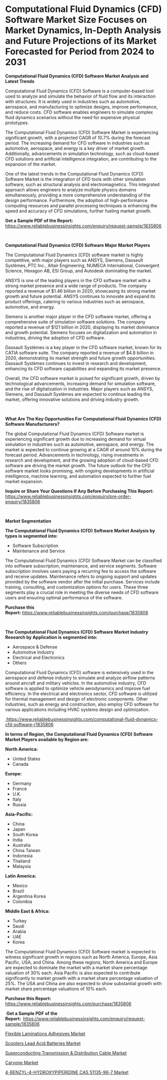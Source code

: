 <p><h1>Computational Fluid Dynamics (CFD) Software Market Size Focuses on Market Dynamics, In-Depth Analysis and Future Projections of its Market Forecasted for Period from 2024 to 2031</h1></p><p><strong>Computational Fluid Dynamics (CFD) Software Market Analysis and Latest Trends</strong></p>
<p><p>Computational Fluid Dynamics (CFD) Software is a computer-based tool used to analyze and simulate the behavior of fluid flow and its interaction with structures. It is widely used in industries such as automotive, aerospace, and manufacturing to optimize designs, improve performance, and reduce costs. CFD software enables engineers to simulate complex fluid dynamics scenarios without the need for expensive physical prototypes.</p><p>The Computational Fluid Dynamics (CFD) Software Market is experiencing significant growth, with a projected CAGR of 10.7% during the forecast period. The increasing demand for CFD software in industries such as automotive, aerospace, and energy is a key driver of market growth. Additionally, advancements in simulation technology, such as cloud-based CFD solutions and artificial intelligence integration, are contributing to the expansion of the market.</p><p>One of the latest trends in the Computational Fluid Dynamics (CFD) Software Market is the integration of CFD tools with other simulation software, such as structural analysis and electromagnetics. This integrated approach allows engineers to analyze multiple physics domains simultaneously, providing a more comprehensive understanding of the design performance. Furthermore, the adoption of high-performance computing resources and parallel processing techniques is enhancing the speed and accuracy of CFD simulations, further fueling market growth.</p></p>
<p><strong>Get a Sample PDF of the Report:&nbsp;</strong> <a href="https://www.reliablebusinessinsights.com/enquiry/request-sample/1835806">https://www.reliablebusinessinsights.com/enquiry/request-sample/1835806</a></p>
<p>&nbsp;</p>
<p><strong>Computational Fluid Dynamics (CFD) Software Major Market Players</strong></p>
<p><p>The Computational Fluid Dynamics (CFD) software market is highly competitive, with major players such as ANSYS, Siemens, Dassault Systèmes, PTC Inc., Altair Engineering, NUMECA International, Convergent Science, Hexagon AB, ESI Group, and Autodesk dominating the market. </p><p>ANSYS is one of the leading players in the CFD software market with a strong market presence and a wide range of products. The company reported a revenue of $1.46 billion in 2020, showcasing its strong market growth and future potential. ANSYS continues to innovate and expand its product offerings, catering to various industries such as aerospace, automotive, and energy.</p><p>Siemens is another major player in the CFD software market, offering a comprehensive suite of simulation software solutions. The company reported a revenue of $121 billion in 2020, displaying its market dominance and growth potential. Siemens focuses on digitalization and automation in industries, driving the adoption of CFD software.</p><p>Dassault Systèmes is a key player in the CFD software market, known for its CATIA software suite. The company reported a revenue of $4.8 billion in 2020, demonstrating its market strength and future growth opportunities. Dassault Systèmes continues to invest in research and development, enhancing its CFD software capabilities and expanding its market presence.</p><p>Overall, the CFD software market is poised for significant growth, driven by technological advancements, increasing demand for simulation software, and the rise of digitalization in industries. Major players such as ANSYS, Siemens, and Dassault Systèmes are expected to continue leading the market, offering innovative solutions and driving industry growth.</p></p>
<p>&nbsp;</p>
<p><strong>What Are The Key Opportunities For Computational Fluid Dynamics (CFD) Software Manufacturers?</strong></p>
<p><p>The global Computational Fluid Dynamics (CFD) Software market is experiencing significant growth due to increasing demand for virtual simulation in industries such as automotive, aerospace, and energy. The market is expected to continue growing at a CAGR of around 10% during the forecast period. Advancements in technology, rising investments in research and development, and the growing adoption of cloud-based CFD software are driving the market growth. The future outlook for the CFD software market looks promising, with ongoing developments in artificial intelligence, machine learning, and automation expected to further fuel market expansion.</p></p>
<p><strong>Inquire or Share Your Questions If Any Before Purchasing This Report:</strong> <a href="https://www.reliablebusinessinsights.com/enquiry/pre-order-enquiry/1835806">https://www.reliablebusinessinsights.com/enquiry/pre-order-enquiry/1835806</a></p>
<p>&nbsp;</p>
<p><strong>Market Segmentation</strong></p>
<p><strong>The Computational Fluid Dynamics (CFD) Software Market Analysis by types is segmented into:</strong></p>
<p><ul><li>Software Subscription</li><li>Maintenance and Service</li></ul></p>
<p><p>The Computational Fluid Dynamics (CFD) Software Market can be classified into software subscription, maintenance, and service segments. Software subscription involves users paying a recurring fee to access the software and receive updates. Maintenance refers to ongoing support and updates provided by the software vendor after the initial purchase. Services include training, consulting, and customization options for users. These three segments play a crucial role in meeting the diverse needs of CFD software users and ensuring optimal performance of the software.</p></p>
<p><strong>Purchase this Report:&nbsp;</strong><a href="https://www.reliablebusinessinsights.com/purchase/1835806">https://www.reliablebusinessinsights.com/purchase/1835806</a></p>
<p>&nbsp;</p>
<p><strong>The Computational Fluid Dynamics (CFD) Software Market Industry Research by Application is segmented into:</strong></p>
<p><ul><li>Aerospace & Defense</li><li>Automotive Industry</li><li>Electrical and Electronics</li><li>Others</li></ul></p>
<p><p>Computational Fluid Dynamics (CFD) software is extensively used in the aerospace and defense industry to simulate and analyze airflow patterns around aircraft and military vehicles. In the automotive industry, CFD software is applied to optimize vehicle aerodynamics and improve fuel efficiency. In the electrical and electronics sector, CFD software is utilized for thermal management and design of electronic components. Other industries, such as energy and construction, also employ CFD software for various applications including HVAC systems design and optimization.</p></p>
<p><a href="https://www.reliablebusinessinsights.com/computational-fluid-dynamics-cfd-software-r1835806">&nbsp;https://www.reliablebusinessinsights.com/computational-fluid-dynamics-cfd-software-r1835806</a></p>
<p><strong>In terms of Region, the Computational Fluid Dynamics (CFD) Software Market Players available by Region are:</strong></p>
<p>
    <p> <strong> North America: </strong>
        <ul>
            <li>United States</li>
            <li>Canada</li>
        </ul>
        </p> 
    <p> <strong> Europe: </strong>
        <ul>
            <li>Germany</li>
            <li>France</li>
            <li>U.K.</li>
            <li>Italy</li>
            <li>Russia</li>
        </ul>
        </p> 
    <p> <strong> Asia-Pacific: </strong>
        <ul>
            <li>China</li>
            <li>Japan</li>
            <li>South Korea</li>
            <li>India</li>
            <li>Australia</li>
            <li>China Taiwan</li>
            <li>Indonesia</li>
            <li>Thailand</li>
            <li>Malaysia</li>
        </ul>
        </p> 
    <p> <strong> Latin America: </strong>
        <ul>
            <li>Mexico</li>
            <li>Brazil</li>
            <li>Argentina Korea</li>
            <li>Colombia</li>
        </ul>
        </p> 
    <p> <strong> Middle East & Africa: </strong>
        <ul>
            <li>Turkey</li>
            <li>Saudi</li>
            <li>Arabia</li>
            <li>UAE</li>
            <li>Korea</li>
        </ul>
    </p>
    </p>
<p><p>The Computational Fluid Dynamics (CFD) Software market is expected to witness significant growth in regions such as North America, Europe, Asia Pacific, USA, and China. Among these regions, North America and Europe are expected to dominate the market with a market share percentage valuation of 30% each. Asia Pacific is also expected to contribute significantly to market growth with a market share percentage valuation of 25%. The USA and China are also expected to show substantial growth with market share percentage valuations of 10% each.</p></p>
<p><strong>Purchase this Report: </strong><a href="https://www.reliablebusinessinsights.com/purchase/1835806">https://www.reliablebusinessinsights.com/purchase/1835806</a></p>
<p>&nbsp;<strong>Get a Sample PDF of the Report:&nbsp;&nbsp;</strong><a href="https://www.reliablebusinessinsights.com/enquiry/request-sample/1835806">https://www.reliablebusinessinsights.com/enquiry/request-sample/1835806</a></p>
<p><strong></strong></p>
<p><p><a href="https://medium.com/@cathymaggio_46644/global-flexible-laminations-adhesives-market-share-and-growth-opportunities-and-market-size-growing-b14c34e96618">Flexible Laminations Adhesives Market</a></p><p><a href="https://medium.com/@susanwest38/scooters-lead-acid-batteries-market-size-share-trends-analysis-report-by-product-vrla-5836babfc8fc">Scooters Lead Acid Batteries Market</a></p><p><a href="https://github.com/dancokkoe288/Market-Research-Report-List-1/blob/main/superconducting-transmission-distribution-cable-market.md">Superconducting Transmission & Distribution Cable Market</a></p><p><a href="https://www.linkedin.com/pulse/carvone-market-global-share-ranking-overall-sales-demand-skrzf">Carvone Market</a></p><p><a href="https://github.com/mdkiwi4kiwi/Market-Research-Report-List-1/blob/main/4-benzyl-4-hydroxypiperidine-cas-51135-96-7-market.md">4-BENZYL-4-HYDROXYPIPERIDINE CAS 51135-96-7 Market</a></p></p>
